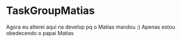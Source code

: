 # TaskGroupMatias
Agora eu alterei aqui na develop pq o Matias mandou :)
Apenas estou obedecendo o papai Matias
